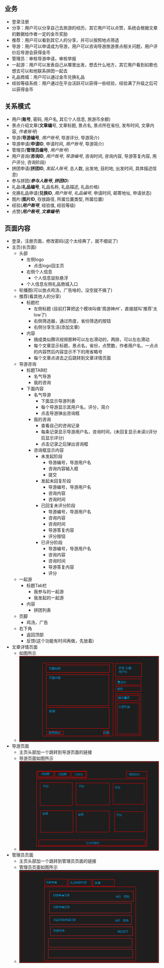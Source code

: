 ## 业务
- 登录注册
- 分享：用户可以分享自己去旅游的经历，其它用户可以点赞，系统会根据文章的数据给作者一定的金币奖励
- 推荐：用户可以看到其它人的分享，并可以按照地点筛选
- 导游：用户可以申请成为导游，用户可以咨询导游旅游景点相关问题，用户评价后导游会获得金币
- 管理员：审核导游申请，审核举报
- 一起游：用户可以发表自己从哪里出发，想去什么地方，其它用户看到如歌也想去可以和他联系拼团一起去
- 礼品商城：用户可以通过金币兑换礼品
- 经验等级系统：用户通过在平台活跃可以获得一些经验，经验满了升级之后可以获得金币

## 关系模式
- 用户(**账号**, 密码, 用户名, 其它个人信息, 旅游币余额)
- 景点介绍文章(**文章编**号, 文章标题, 景点名, 景点所在省份, 发布时间, 文章内容, *作者账号*)
- 导游(**导游编号**, *用户账号*, 导游评分, 导游简介)
- 导游申请(**申请ID**, 申请时间, *用户账号*, 导游简介)
- 管理员(**管理员编号**, *用户账号*)
- 用户咨询(**咨询ID**, *用户账号*, *导游编号*, 咨询时间, 咨询内容, 导游答复内容, 用户评分, 咨询阶段)
- 拼团申请(**拼团ID**, *发起人账号*, 总人数, 出发地, 目的地, 出发时间, 具体描述信息)
- 参与拼团(***参与人账号*, *拼团ID***)
- 礼品(**礼品编号**, 礼品名称, 礼品描述, 礼品价格)
- 兑换礼品申请(**兑换ID**, *用户账号*, *礼品编号*, 申请时间, 邮寄地址, 申请状态)
- 图片(**图片ID**, 存放路径, 所属位置类型, 所属位置)
- 经验(***用户账号***, 经验值, 经验等级)
- 点赞(***用户账号*, *文章编号***)

## 页面内容
- 登录，注册页面，修改密码(这个太经典了，就不细说了)
- 主页(长页面)
  - 头部
    - 左侧logo
      - 点击logo回主页
    - 右侧个人信息
      - 个人信息鼠标悬浮
    - 个人信息左侧礼品商城入口
  - 轮播图(可以放点鸡汤，广告啥的，没空就不搞了) 
  - 推荐(看其他人的分享)
    - 标题栏
      - 左侧标题 (目前打算把这个模块叫做'周游神州'，直接就叫'推荐'太low了)
      - 右侧筛选器，通过热度，省份筛选的按钮
      - 右侧分享生活(添加文章)
    - 内容
      - 搞成类似腾讯视频那种可以左右滑动的，两排，可以左右滑动
	  - 每个文章显示标题，景点名，省份，点赞数，作者用户名，一点点的内容然后内容显示不下的用省略号
      - 每个文章点进去之后跳转到文章详情页面
  - 导游咨询
    - 标题TAB栏
      - 名气导游
      - 我的咨询
	- 下面内容
      - 名气导游
        - 下面显示导游列表
        - 每个导游显示其用户名，评分，简介
        - 点击导游弹出咨询框
      - 我的咨询
        - 查看自己的咨询记录
        - 每条记录显示导游用户名，咨询时间，(未回复显示未读)(评分后显示评分)
        - 点击记录之后弹出咨询框
      - 咨询框显示内容
		- 未发起阶段
          - 导游编号，导游用户名
          - 咨询内容输入框
          - 提交
        - 发起未回复阶段
          - 导游编号，导游用户名
          - 咨询内容
          - 咨询时间
        - 已回复未评分阶段
          - 导游编号，导游用户名
          - 咨询内容
          - 咨询时间
          - 导游答复内容
          - 评分按钮
        - 已评分阶段
          - 导游编号，导游用户名
          - 咨询内容
          - 咨询时间
          - 导游答复内容
          - 评分
  - 一起游
    - 标题Tab栏
	  - 我参与的一起游
      - 我发起的一起游
    - 内容
      - 拼团列表
  - 页脚
    - 鸡汤，广告
  - 右下角
    - 返回顶部
    - 反馈(这个功能有时间再做，先放着)
- 文章详情页面
  - 如图所示
  - ![文章详情页面](img/文章详情页面.png)
- 导游页面
  - 主页头部加一个跳转到导游页面的链接
  - 导游页面如图所示
  - ![导游页面](img/导游页面.png)
- 管理员页面
  - 主页头部加一个跳转到管理员页面的链接
  - 管理员页面如图所示
  - ![管理员页面](img/管理员页面.png)
